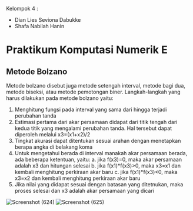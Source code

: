 Kelompok 4 : 
- Dian Lies Seviona Dabukke
- Shafa Nabilah Hanin

# Praktikum Komputasi Numerik E
## Metode Bolzano

Metode bolzano disebut juga metode setengah interval, metode bagi dua, metode biseksi, atau metode pemotongan biner.
Langkah-langkah yang harus dilakukan pada metode bolzano yaitu:
1. Menghitung fungsi pada interval yang sama dari hingga terjadi perubahan tanda
2. Estimasi pertama dari akar persamaan didapat dari titik tengah dari kedua titik yang mengalami perubahan tanda. 
Hal tersebut dapat diperoleh melalui x3=(x1+x2)/2
3. Tingkat akurasi dapat ditentukan sesuai arahan dengan menetapkan berapa angka di belakang koma
4. Untuk mengetahui berada di interval manakah akar persamaan berada, ada beberapa ketentuan, yaitu:
	a. jika f(x3)=0, maka akar persamaan adalah x3 dan hitungan selesai
	b. jika f(x1)*f(x3)>0, maka x3=x1 dan kembali menghitung perkiraan akar baru
	c. jika f(x1)*f(x3)<0, maka x3=x2 dan kembali menghitung perkiraan akar baru
5. Jika nilai yang didapat sesuai dengan batasan yang ditetnukan, maka proses selesai dan x3 adalah akar persamaan yang dicari

![Screenshot (624)](https://user-images.githubusercontent.com/90541607/198071131-a376ea84-2e25-4960-a949-3a0289d26e21.png)
![Screenshot (625)](https://user-images.githubusercontent.com/90541607/198071208-ac335229-80e7-4bbb-864f-11da2ff09933.png)
